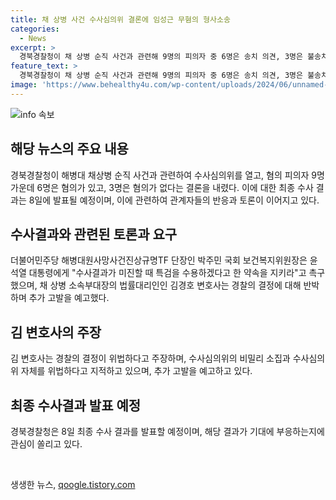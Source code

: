```yaml
---
title: 채 상병 사건 수사심의위 결론에 임성근 무혐의 형사소송
categories:
  - News
excerpt: >
  경북경찰청이 채 상병 순직 사건과 관련해 9명의 피의자 중 6명은 송치 의견, 3명은 불송치 의견을 밝혔으며, 최종 수사결과는 8일 발표된다. 박주민 국회 보건복지위원장은 수사결과가 미진할 때 특검을 요구하겠다는 약속을 지키라고 촉구했고, 관련하여 법률대리인 김경호 변호사는 경북청의 결정이 위법하며 추가 고발을 예고했다. 이에 관한 최종 수사결과는 8일 백브리핑에서 발표될 예정이다. (현재 302자)
feature_text: >
  경북경찰청이 채 상병 순직 사건과 관련해 9명의 피의자 중 6명은 송치 의견, 3명은 불송치 의견을 밝혔으며, 최종 수사결과는 8일 발표된다. 박주민 국회 보건복지위원장은 수사결과가 미진할 때 특검을 요구하겠다는 약속을 지키라고 촉구했고, 관련하여 법률대리인 김경호 변호사는 경북청의 결정이 위법하며 추가 고발을 예고했다. 이에 관한 최종 수사결과는 8일 백브리핑에서 발표될 예정이다. (현재 302자)
image: 'https://www.behealthy4u.com/wp-content/uploads/2024/06/unnamed-file.png'
---
```


<p><img src="https://www.behealthy4u.com/wp-content/uploads/2024/06/unnamed-file.png" alt="info 속보" /></p>

<h2 data-ke-size="size26">해당 뉴스의 주요 내용</h2>

<p data-ke-size="size16">경북경찰청이 해병대 채상병 순직 사건과 관련하여 수사심의위를 열고, 혐의 피의자 9명 가운데 6명은 혐의가 있고, 3명은 혐의가 없다는 결론을 내렸다. 이에 대한 최종 수사 결과는 8일에 발표될 예정이며, 이에 관련하여 관계자들의 반응과 토론이 이어지고 있다.</p>

<h2 data-ke-size="size26">수사결과와 관련된 토론과 요구</h2>

<p data-ke-size="size16">더불어민주당 해병대원사망사건진상규명TF 단장인 박주민 국회 보건복지위원장은 윤석열 대통령에게 "수사결과가 미진할 때 특검을 수용하겠다고 한 약속을 지키라"고 촉구했으며, 채 상병 소속부대장의 법률대리인인 김경호 변호사는 경찰의 결정에 대해 반박하며 추가 고발을 예고했다.</p>

<h2 data-ke-size="size26">김 변호사의 주장</h2>

<p data-ke-size="size16">김 변호사는 경찰의 결정이 위법하다고 주장하며, 수사심의위의 비밀리 소집과 수사심의위 자체를 위법하다고 지적하고 있으며, 추가 고발을 예고하고 있다.</p>

<h2 data-ke-size="size26">최종 수사결과 발표 예정</h2>

<p data-ke-size="size16">경북경찰청은 8일 최종 수사 결과를 발표할 예정이며, 해당 결과가 기대에 부응하는지에 관심이 쏠리고 있다.</p>

<p data-ke-size="size16">&nbsp;</p>
생생한 뉴스, <a href="https://qoogle.tistory.com" rel="dofollow">qoogle.tistory.com</a>



